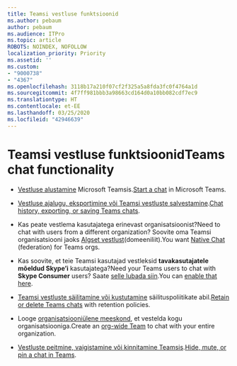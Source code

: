 ```yaml
---
title: Teamsi vestluse funktsioonid
ms.author: pebaum
author: pebaum
ms.audience: ITPro
ms.topic: article
ROBOTS: NOINDEX, NOFOLLOW
localization_priority: Priority
ms.assetid: ''
ms.custom:
- "9000738"
- "4367"
ms.openlocfilehash: 3118b17a210f07cf2f325a5a8fda3fc0f4764a1d
ms.sourcegitcommit: 4f7ff981bbb3a98663cd164d0a10bb082cdf7ec9
ms.translationtype: HT
ms.contentlocale: et-EE
ms.lasthandoff: 03/25/2020
ms.locfileid: "42946639"
---
```

# <a name="teams-chat-functionality"></a><span data-ttu-id="0b182-102">Teamsi vestluse funktsioonid</span><span class="sxs-lookup"><span data-stu-id="0b182-102">Teams chat functionality</span></span>

- <span data-ttu-id="0b182-103">[Vestluse alustamine](https://support.office.com/article/start-a-chat-in-teams-0c71b32b-c050-4930-a887-5afbe742b3d8) Microsoft Teamsis.</span><span class="sxs-lookup"><span data-stu-id="0b182-103">[Start a chat](https://support.office.com/article/start-a-chat-in-teams-0c71b32b-c050-4930-a887-5afbe742b3d8) in Microsoft Teams.</span></span>

- <span data-ttu-id="0b182-104">[Vestluse ajalugu, eksportimine või Teamsi vestluste salvestamine](https://docs.microsoft.com/alchemyinsights/chat-history-in-microsoft-teams).</span><span class="sxs-lookup"><span data-stu-id="0b182-104">[Chat history, exporting, or saving Teams chats](https://docs.microsoft.com/alchemyinsights/chat-history-in-microsoft-teams).</span></span>

- <span data-ttu-id="0b182-105">Kas peate vestlema kasutajatega erinevast organisatsioonist?</span><span class="sxs-lookup"><span data-stu-id="0b182-105">Need to chat with users from a different organization?</span></span> <span data-ttu-id="0b182-106">Soovite oma Teamsi organisatsiooni jaoks [Algset vestlust](https://docs.microsoft.com/microsoftteams/native-chat-for-external-users)(domeeniliit).</span><span class="sxs-lookup"><span data-stu-id="0b182-106">You want [Native Chat](https://docs.microsoft.com/microsoftteams/native-chat-for-external-users) (federation) for Teams orgs.</span></span>

- <span data-ttu-id="0b182-107">Kas soovite, et teie Teamsi kasutajad vestleksid **tavakasutajatele mõeldud Skype’i** kasutajatega?</span><span class="sxs-lookup"><span data-stu-id="0b182-107">Need your Teams users to chat with **Skype Consumer** users?</span></span> <span data-ttu-id="0b182-108">Saate [selle lubada siin](https://docs.microsoft.com/microsoftteams/manage-external-access#step-1---enable-your-organization-to-communicate-with-another-teams-organization).</span><span class="sxs-lookup"><span data-stu-id="0b182-108">You can [enable that here](https://docs.microsoft.com/microsoftteams/manage-external-access#step-1---enable-your-organization-to-communicate-with-another-teams-organization).</span></span> 

- <span data-ttu-id="0b182-109">[Teamsi vestluste säilitamine või kustutamine](https://docs.microsoft.com/microsoftteams/retention-policies) säilituspoliitikate abil.</span><span class="sxs-lookup"><span data-stu-id="0b182-109">[Retain or delete Teams chats](https://docs.microsoft.com/microsoftteams/retention-policies) with retention policies.</span></span>

- <span data-ttu-id="0b182-110">Looge [organisatsiooniülene meeskond](https://docs.microsoft.com/microsoftteams/create-an-org-wide-team), et vestelda kogu organisatsiooniga.</span><span class="sxs-lookup"><span data-stu-id="0b182-110">Create an [org-wide Team](https://docs.microsoft.com/microsoftteams/create-an-org-wide-team) to chat with your entire organization.</span></span>

- <span data-ttu-id="0b182-111">[Vestluste peitmine, vaigistamine või kinnitamine Teamsis](https://support.office.com/article/hide-mute-or-pin-a-chat-in-teams-9aee02ef-713d-495b-8a73-9762d8e4b066).</span><span class="sxs-lookup"><span data-stu-id="0b182-111">[Hide, mute, or pin a chat in Teams](https://support.office.com/article/hide-mute-or-pin-a-chat-in-teams-9aee02ef-713d-495b-8a73-9762d8e4b066).</span></span>
